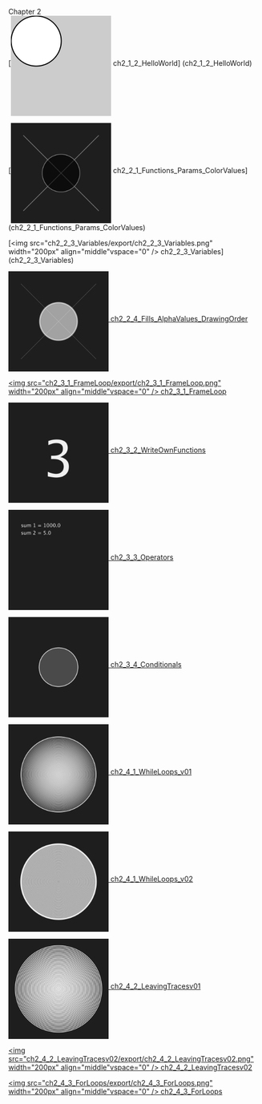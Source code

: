 Chapter 2
</br>
[<img src="ch2_1_2_HelloWorld/export/ch2_1_2_HelloWorld.png" width="200px" align="middle" vspace="0" /> ch2_1_2_HelloWorld] (ch2_1_2_HelloWorld)

[<img src="ch2_2_1_Functions_Params_ColorValues/export/ch2_2_1_Functions_Params_ColorValues.png" width="200px" align="middle" vspace="0" /> ch2_2_1_Functions_Params_ColorValues] (ch2_2_1_Functions_Params_ColorValues)

[<img src="ch2_2_3_Variables/export/ch2_2_3_Variables.png" width="200px" align="middle"vspace="0" /> ch2_2_3_Variables] (ch2_2_3_Variables)

[<img src="ch2_2_4_Fills_AlphaValues_DrawingOrder/export/ch2_2_4_Fills_AlphaValues_DrawingOrder.png" width="200px" align="middle" vspace="0" /> ch2_2_4_Fills_AlphaValues_DrawingOrder](ch2_2_4_Fills_AlphaValues_DrawingOrder)

[<img src="ch2_3_1_FrameLoop/export/ch2_3_1_FrameLoop.png" width="200px" align="middle"vspace="0" /> ch2_3_1_FrameLoop](ch2_3_1_FrameLoop)

[<img src="ch2_3_2_WriteOwnFunctions/export/ch2_3_2_WriteOwnFunctions.png" width="200px" align="middle" vspace="0" /> ch2_3_2_WriteOwnFunctions](ch2_3_2_WriteOwnFunctions)

[<img src="ch2_3_3_Operators/export/ch2_3_3_Operators.png" width="200px" align="middle" vspace="0" /> ch2_3_3_Operators](ch2_3_3_Operators)

[<img src="ch2_3_4_Conditionals/export/ch2_3_4_Conditionals.png" width="200px" align="middle" vspace="0" /> ch2_3_4_Conditionals](ch2_3_4_Conditionals)

[<img src="ch2_4_1_WhileLoops_v01/export/ch2_4_1_WhileLoops_v01.png" width="200px" align="middle" vspace="0" /> ch2_4_1_WhileLoops_v01](ch2_4_1_WhileLoops_v01/)

[<img src="ch2_4_1_WhileLoops_v02/export/ch2_4_1_WhileLoops_v02.png" width="200px" align="middle" vspace="0" /> ch2_4_1_WhileLoops_v02](ch2_4_1_WhileLoops_v02)

[<img src="ch2_4_2_LeavingTracesv01/export/ch2_4_2_LeavingTracesv01.png" width="200px" align="middle" vspace="0" /> ch2_4_2_LeavingTracesv01](ch2_4_2_LeavingTracesv01)

[<img src="ch2_4_2_LeavingTracesv02/export/ch2_4_2_LeavingTracesv02.png" width="200px" align="middle"vspace="0" /> ch2_4_2_LeavingTracesv02](ch2_4_2_LeavingTracesv02)

[<img src="ch2_4_3_ForLoops/export/ch2_4_3_ForLoops.png" width="200px" align="middle"vspace="0" /> ch2_4_3_ForLoops](ch2_4_3_ForLoops)

